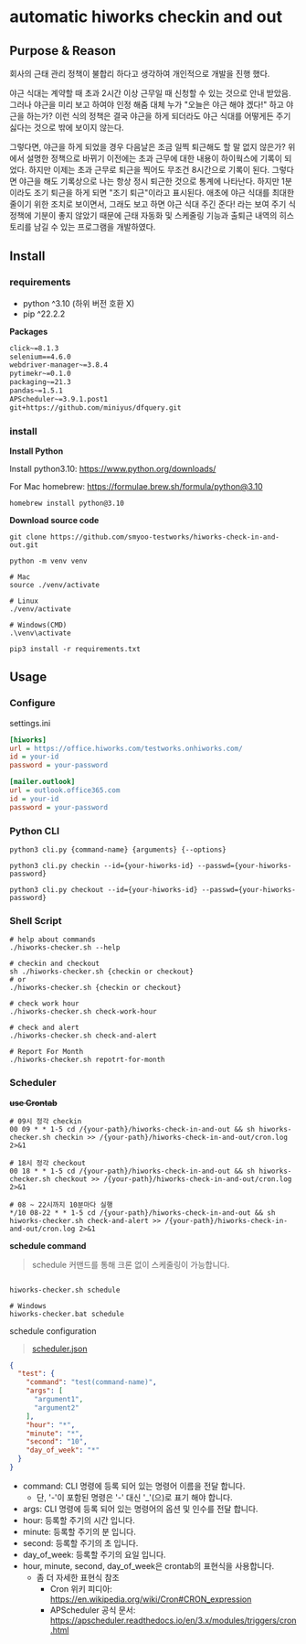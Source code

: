 # automatic hiworks checkin and out

## Purpose & Reason

회사의 근태 관리 정책이 불합리 하다고 생각하여 개인적으로 개발을 진행 했다.

야근 식대는 계약할 때 초과 2시간 이상 근무일 때 신청할 수 있는 것으로 안내 받았음. 그러나 야근을 미리 보고 하여야 인정 해줌
대체 누가 "오늘은 야근 해야 겠다!" 하고 야근을 하는가? 이런 식의 정책은 결국 야근을 하게 되더라도 야근 식대를 어떻게든 주기 싫다는 것으로 밖에 보이지 않는다.

그렇다면, 야근을 하게 되었을 경우 다음날은 조금 일찍 퇴근해도 할 말 없지 않은가?
위에서 설명한 정책으로 바뀌기 이전에는 초과 근무에 대한 내용이 하이웍스에 기록이 되었다. 하지만 이제는 초과 근무로 퇴근을 찍어도 무조건 8시간으로 기록이 된다.
그렇다면 야근을 해도 기록상으로 나는 항상 정시 퇴근한 것으로 통계에 나타난다. 하지만 1분이라도 조기 퇴근을 하게 되면 "조기 퇴근"이라고 표시된다.
애초에 야근 식대를 최대한 줄이기 위한 조치로 보이면서, 그래도 보고 하면 야근 식대 주긴 준다! 라는 보여 주기 식 정책에 기분이 좋지 않았기 때문에 근태 자동화 및 스케줄링 기능과 출퇴근 내역의 히스토리를 남길
수 있는 프로그램을 개발하였다.

## Install

### requirements

- python ^3.10 (하위 버전 호환 X)
- pip ^22.2.2

**Packages**

```requirements.txt
click~=8.1.3
selenium==4.6.0
webdriver-manager~=3.8.4
pytimekr~=0.1.0
packaging~=21.3
pandas~=1.5.1
APScheduler~=3.9.1.post1
git+https://github.com/miniyus/dfquery.git
```

### install

**Install Python**

Install python3.10: https://www.python.org/downloads/

For Mac homebrew: https://formulae.brew.sh/formula/python@3.10

```shell
homebrew install python@3.10
```

**Download source code**

```shell
git clone https://github.com/smyoo-testworks/hiworks-check-in-and-out.git

python -m venv venv

# Mac
source ./venv/activate

# Linux
./venv/activate

# Windows(CMD)
.\venv\activate

pip3 install -r requirements.txt
```

## Usage

### Configure

settings.ini

```ini
[hiworks]
url = https://office.hiworks.com/testworks.onhiworks.com/
id = your-id
password = your-password

[mailer.outlook]
url = outlook.office365.com
id = your-id
password = your-password
```

### Python CLI

```shell
python3 cli.py {command-name} {arguments} {--options}

python3 cli.py checkin --id={your-hiworks-id} --passwd={your-hiworks-password}

python3 cli.py checkout --id={your-hiworks-id} --passwd={your-hiworks-password}
```

### Shell Script

```shell
# help about commands
./hiworks-checker.sh --help

# checkin and checkout
sh ./hiworks-checker.sh {checkin or checkout}
# or
./hiworks-checker.sh {checkin or checkout}

# check work hour
./hiworks-checker.sh check-work-hour

# check and alert
./hiworks-checker.sh check-and-alert

# Report For Month
./hiworks-checker.sh repotrt-for-month
```

### Scheduler

**~~use Crontab~~**

```shell
# 09시 정각 checkin
00 09 * * 1-5 cd /{your-path}/hiworks-check-in-and-out && sh hiworks-checker.sh checkin >> /{your-path}/hiworks-check-in-and-out/cron.log 2>&1

# 18시 정각 checkout
00 18 * * 1-5 cd /{your-path}/hiworks-check-in-and-out && sh hiworks-checker.sh checkout >> /{your-path}/hiworks-check-in-and-out/cron.log 2>&1

# 08 ~ 22시까지 10분마다 실행
*/10 08-22 * * 1-5 cd /{your-path}/hiworks-check-in-and-out && sh hiworks-checker.sh check-and-alert >> /{your-path}/hiworks-check-in-and-out/cron.log 2>&1

```

**schedule command**
> schedule 커맨드를 통해 크론 없이 스케줄링이 가능합니다.

```shell

hiworks-checker.sh schedule

# Windows
hiworks-checker.bat schedule

```

schedule configuration
> [scheduler.json](config/scheduler.json)

```json
{
  "test": {
    "command": "test(command-name)",
    "args": [
      "argument1",
      "argument2"
    ],
    "hour": "*",
    "minute": "*",
    "second": "10",
    "day_of_week": "*"
  }
}
```

- command: CLI 명령에 등록 되어 있는 명령어 이름을 전달 합니다.
    - 단, '-'이 포함된 명령은 '-' 대신 '_'(으)로 표기 해야 합니다.
- args: CLI 명령에 등록 되어 있는 명령어의 옵션 및 인수를 전달 합니다.
- hour: 등록할 주기의 시간 입니다.
- minute: 등록할 주기의 분 입니다.
- second: 등록할 주기의 초 입니다.
- day_of_week: 등록할 주기의 요일 입니다.
- hour, minute, second, day_of_week은 crontab의 표현식을 사용합니다.
    - 좀 더 자세한 표현식 참조
        - Cron 위키 피디아: https://en.wikipedia.org/wiki/Cron#CRON_expression
        - APScheduler 공식 문서: https://apscheduler.readthedocs.io/en/3.x/modules/triggers/cron.html
